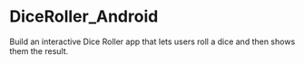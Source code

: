 # DiceRoller_Android
Build an interactive Dice Roller app that lets users roll a dice and then shows them the result.
